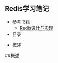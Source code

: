 ## Redis学习笔记
* 参考书籍
    * [Redis设计与实现](https://www.kancloud.cn/kancloud/redisbook/63822)
* 目录
<!-- GFM-TOC -->
* [概述](##概述)
<!-- GFM-TOC -->

##概述
